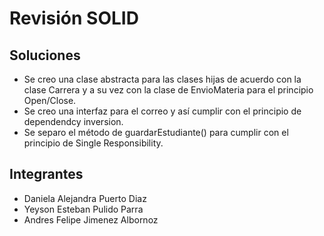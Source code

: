 
# Revisión SOLID




## Soluciones

- Se creo una clase abstracta para las clases hijas de acuerdo con la clase Carrera y a su vez con la clase de EnvioMateria para el principio Open/Close.
- Se creo una interfaz para el correo y así cumplir con el principio de dependendcy inversion.
- Se separo el método de guardarEstudiante() para cumplir con el principio de Single Responsibility.



## Integrantes

- Daniela Alejandra Puerto Diaz
- Yeyson Esteban Pulido Parra
- Andres Felipe Jimenez Albornoz

